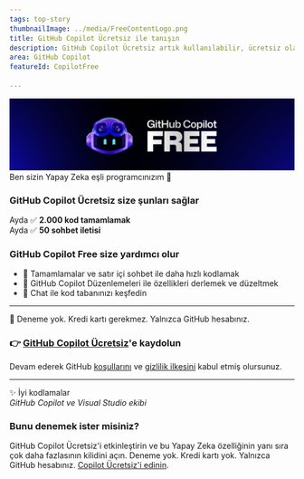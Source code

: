```yaml
---
tags: top-story
thumbnailImage: ../media/FreeContentLogo.png
title: GitHub Copilot Ücretsiz ile tanışın
description: GitHub Copilot Ücretsiz artık kullanılabilir, ücretsiz olarak aylık 2.000 kod tamamlamak ve 50 sohbet isteği sunar. Tüm bu özellikler, Visual Studio ile sorunsuz bir şekilde tümleştirilmiştir.
area: GitHub Copilot
featureId: CopilotFree

---
```



![GitHub Copilot Ücretsiz burada](../media/copilot-free-banner.png) Ben sizin Yapay Zeka eşli programcınızım 🎉  
  
### GitHub Copilot Ücretsiz size şunları sağlar 
Ayda ✅ **2.000 kod tamamlamak**  
Ayda ✅ **50 sohbet iletisi**  

 ### GitHub Copilot Free size yardımcı olur 
- 🚀 Tamamlamalar ve satır içi sohbet ile daha hızlı kodlamak 
- 🔧 GitHub Copilot Düzenlemeleri ile özellikleri derlemek ve düzeltmek  
- 🧭 Chat ile kod tabanınızı keşfedin  

---
💸 Deneme yok. Kredi kartı gerekmez. Yalnızca GitHub hesabınız. 
### 👉 [GitHub Copilot Ücretsiz](vscmd://View.GitHub.Copilot.Chat)'e kaydolun  
 
 
Devam ederek GitHub [koşullarını](https://docs.github.com/en/github/site-policy/github-terms-of-service) ve [gizlilik ilkesini](https://docs.github.com/en/github/site-policy/github-privacy-statement) kabul etmiş olursunuz.
 
---

✨ İyi kodlamalar  
*GitHub Copilot ve Visual Studio ekibi*

### Bunu denemek ister misiniz?
GitHub Copilot Ücretsiz'i etkinleştirin ve bu Yapay Zeka özelliğinin yanı sıra çok daha fazlasının kilidini açın.
 Deneme yok. Kredi kartı yok. Yalnızca GitHub hesabınız. [Copilot Ücretsiz'i edinin](vscmd://View.GitHub.Copilot.Chat).
